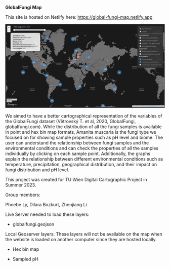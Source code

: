 <b>GlobalFungi Map </b>

This site is hosted on Netlify here: https://global-fungi-map.netlify.app

<img src="png/points.png">

We aimed to have a better cartographical representation of the variables of the GlobalFungi dataset (Větrovský T. et al, 2020, GlobalFungi, globalfungi.com). While the distribution of all the fungi samples is available in point and hex bin map formats, Amanita muscaria is the fungi type we focused on for showing sample properties such as pH level and biome. The user can understand the relationship between fungi samples and the environmental conditions and can check the properties of all the samples individually by clicking on each sample point. Additionally, the graphs explain the relationship between different environmental conditions such as temperature, precipitation, geographical distribution, and their impact on fungi distribution and pH level.

This project was created for TU Wien Digital Cartographic Project in Summer 2023.


Group members:

Phoebe Ly, Dilara Bozkurt, Zhenjiang Li

Live Server needed to load these layers:

- globalfungi.geojson

Local Geoserver layers: These layers will not be available on the map when the website is loaded on another computer since they are hosted locally. 

- Hex bin map

- Sampled pH
